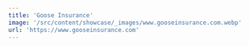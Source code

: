```yaml
---
title: 'Goose Insurance'
image: '/src/content/showcase/_images/www.gooseinsurance.com.webp'
url: 'https://www.gooseinsurance.com'
---
```

